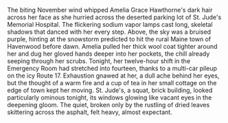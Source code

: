 The biting November wind whipped Amelia Grace Hawthorne's dark hair across her face as she hurried across the deserted parking lot of St. Jude's Memorial Hospital. The flickering sodium vapor lamps cast long, skeletal shadows that danced with her every step.  Above, the sky was a bruised purple, hinting at the snowstorm predicted to hit the rural Maine town of Havenwood before dawn. Amelia pulled her thick wool coat tighter around her and dug her gloved hands deeper into her pockets, the chill already seeping through her scrubs. Tonight, her twelve-hour shift in the Emergency Room had stretched into fourteen, thanks to a multi-car pileup on the icy Route 17.  Exhaustion gnawed at her, a dull ache behind her eyes, but the thought of a warm fire and a cup of tea in her small cottage on the edge of town kept her moving.  St. Jude's, a squat, brick building, looked particularly ominous tonight, its windows glowing like vacant eyes in the deepening gloom.  The quiet, broken only by the rustling of dried leaves skittering across the asphalt, felt heavy, almost expectant.
